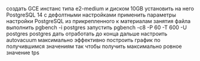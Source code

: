 создать GCE инстанс типа e2-medium и диском 10GB
установить на него PostgreSQL 14 с дефолтными настройками
применить параметры настройки PostgreSQL из прикрепленного к материалам занятия файла
выполнить pgbench -i postgres
запустить pgbench -c8 -P 60 -T 600 -U postgres postgres
дать отработать до конца
дальше настроить autovacuum максимально эффективно
построить график по получившимся значениям
так чтобы получить максимально ровное значение tps
